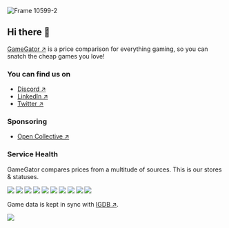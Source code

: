 ![Frame 10599-2](https://github.com/gamegatornet/.github/assets/35841182/8141088b-c368-47e8-a4b7-a3f53d805792)

## Hi there 👋

[GameGator ↗](https://gamegator.net) is a price comparison for everything gaming, so you can snatch the cheap games you love!

### You can find us on
* [Discord ↗](https://discord.com/invite/GRD85KY)
* [LinkedIn ↗](https://www.linkedin.com/company/gamegator)
* [Twitter ↗](https://twitter.com/gamegatornet)

### Sponsoring
* [Open Collective ↗](https://opencollective.com/gamegator)

### Service Health
GameGator compares prices from a multitude of sources. This is our stores & statuses.

![](https://healthchecks.io/badge/787e8634-e44a-48a8-bd4f-6656aa/oqU6UpXs/2game.svg)
![](https://healthchecks.io/badge/787e8634-e44a-48a8-bd4f-6656aa/UpIoJOwx/eneba.svg)
![](https://healthchecks.io/badge/787e8634-e44a-48a8-bd4f-6656aa/yDI7I9Lr/epic.svg)
![](https://healthchecks.io/badge/787e8634-e44a-48a8-bd4f-6656aa/RyhNg5st/fanatical.svg)
![](https://healthchecks.io/badge/787e8634-e44a-48a8-bd4f-6656aa/1BJ2oTjP/gog.svg)
![](https://healthchecks.io/badge/787e8634-e44a-48a8-bd4f-6656aa/hi2wH9Un/greenmangaming.svg)
![](https://healthchecks.io/badge/787e8634-e44a-48a8-bd4f-6656aa/nCDLCxrR/hrk.svg)
![](https://healthchecks.io/badge/787e8634-e44a-48a8-bd4f-6656aa/RPGacxlA/k4g.svg)
![](https://healthchecks.io/badge/787e8634-e44a-48a8-bd4f-6656aa/gTOAql-2/mmoga.svg)
![](https://healthchecks.io/badge/787e8634-e44a-48a8-bd4f-6656aa/fv0Gw6KH/steam.svg)

Game data is kept in sync with [IGDB ↗](https://www.igdb.com).

![](https://healthchecks.io/badge/787e8634-e44a-48a8-bd4f-6656aa/RU0EJE8j/igdb.svg)






